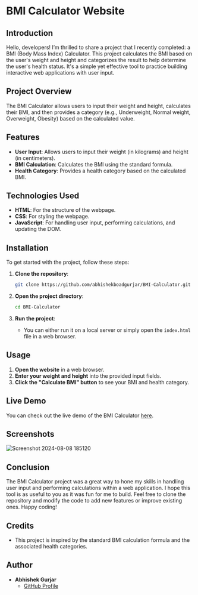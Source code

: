 # BMI Calculator Website 

## Introduction

Hello, developers! I’m thrilled to share a project that I recently completed: a BMI (Body Mass Index) Calculator. This project calculates the BMI based on the user's weight and height and categorizes the result to help determine the user's health status. It's a simple yet effective tool to practice building interactive web applications with user input.

## Project Overview

The BMI Calculator allows users to input their weight and height, calculates their BMI, and then provides a category (e.g., Underweight, Normal weight, Overweight, Obesity) based on the calculated value.

## Features

- **User Input**: Allows users to input their weight (in kilograms) and height (in centimeters).
- **BMI Calculation**: Calculates the BMI using the standard formula.
- **Health Category**: Provides a health category based on the calculated BMI.

## Technologies Used

- **HTML**: For the structure of the webpage.
- **CSS**: For styling the webpage.
- **JavaScript**: For handling user input, performing calculations, and updating the DOM.


## Installation

To get started with the project, follow these steps:

1. **Clone the repository**:
    ```bash
    git clone https://github.com/abhishekboadgurjar/BMI-Calculator.git
    ```

2. **Open the project directory**:
    ```bash
    cd BMI-Calculator
    ```

3. **Run the project**:
    - You can either run it on a local server or simply open the `index.html` file in a web browser.

## Usage

1. **Open the website** in a web browser.
2. **Enter your weight and height** into the provided input fields.
3. **Click the "Calculate BMI" button** to see your BMI and health category.

## Live Demo

You can check out the live demo of the BMI Calculator [here](https://abhishekboadgurjar.github.io/BMI-Calculator/).

## Screenshots
![Screenshot 2024-08-08 185120](https://github.com/user-attachments/assets/064e9005-23e4-4013-b32b-78a3d0c378a1)


## Conclusion

The BMI Calculator project was a great way to hone my skills in handling user input and performing calculations within a web application. I hope this tool is as useful to you as it was fun for me to build. Feel free to clone the repository and modify the code to add new features or improve existing ones. Happy coding!

## Credits

- This project is inspired by the standard BMI calculation formula and the associated health categories.

## Author

- **Abhishek Gurjar**
  - [GitHub Profile](https://github.com/abhishekboadgurjar)


